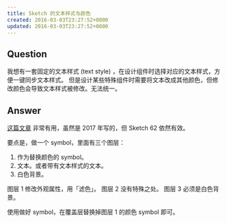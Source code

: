 ```yaml
---
title: Sketch 的文本样式与颜色
created: 2016-03-03T23:27:52+0800
updated: 2016-03-03T23:27:52+0800
---
```



## Question

我想有一套固定的文本样式 (text style) ，在设计组件时选择对应的文本样式，方便一键同步文本样式。
但是设计某些特殊组件时需要将文本改成其他颜色，但修改颜色会导致文本样式被修改。无法统一。

## Answer

[这篇文章](https://blog.prototypr.io/sketch-overriding-the-color-of-text-layers-in-symbols-69d54577158b) 非常有用，虽然是 2017 年写的，但 Sketch 62 依然有效。

要点是，做一个 symbol，里面有三个图层：

1. 作为替换颜色的 symbol。
2. 文本。或者带有文本样式的文本。
3. 白色背景。

图层 1 修改外观属性，用「滤色」。
图层 2 没有特殊之处。
图层 3 必须是白色背景。

使用做好 symbol，在覆盖层替换掉图层 1 的颜色 symbol 即可。
